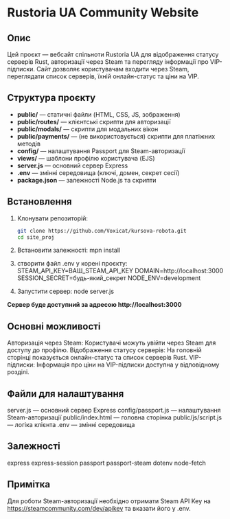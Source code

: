 # Rustoria UA Community Website

## Опис

Цей проєкт — вебсайт спільноти Rustoria UA для відображення статусу серверів Rust, авторизації через Steam та перегляду інформації про VIP-підписки. Сайт дозволяє користувачам входити через Steam, переглядати список серверів, їхній онлайн-статус та ціни на VIP.

## Структура проєкту

- **public/** — статичні файли (HTML, CSS, JS, зображення)
- **public/routes/** — клієнтські скрипти для авторизації
- **public/modals/** — скрипти для модальних вікон
- **public/payments/** — (не використовується) скрипти для платіжних методів
- **config/** — налаштування Passport для Steam-авторизації
- **views/** — шаблони профілю користувача (EJS)
- **server.js** — основний сервер Express
- **.env** — змінні середовища (ключі, домен, секрет сесії)
- **package.json** — залежності Node.js та скрипти

## Встановлення

1. Клонувати репозиторій:
   ```sh
   git clone https://github.com/Voxicat/kursova-robota.git
   cd site_proj

2. Встановити залежності:
    mpn install

3. створити файл .env у корені проєкту:
    STEAM_API_KEY=ВАШ_STEAM_API_KEY
    DOMAIN=http://localhost:3000
    SESSION_SECRET=будь-який_секрет
    NODE_ENV=development

4. Запустити сервер:
    node server.js

**Сервер буде доступний за адресою http://localhost:3000**

## Основні можливості
Авторизація через Steam: Користувачі можуть увійти через Steam для доступу до профілю.
Відображення статусу серверів: На головній сторінці показується онлайн-статус та список серверів Rust.
VIP-підписки: Інформація про ціни на VIP-підписки доступна у відповідному розділі.
## Файли для налаштування
server.js — основний сервер Express
config/passport.js — налаштування Steam-авторизації
public/index.html — головна сторінка
public/js/script.js — логіка клієнта
.env — змінні середовища
## Залежності
express
express-session
passport
passport-steam
dotenv
node-fetch

## Примітка
Для роботи Steam-авторизації необхідно отримати Steam API Key на https://steamcommunity.com/dev/apikey та вказати його у .env.
